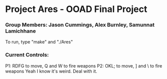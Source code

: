 # Project Ares - OOAD Final Project
### Group Members: Jason Cummings, Alex Burnley, Samunnat Lamichhane
To run, type "make" and "./Ares"

### Current Controls:
P1: RDFG to move, Q and W to fire weapons
P2: OKL; to move, ] and \ to fire weapons
Yeah I know it's weird. Deal with it.
